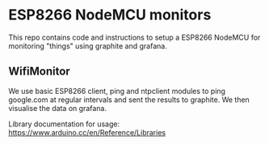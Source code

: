 # ESP8266 NodeMCU monitors

This repo contains code and instructions to setup a ESP8266 NodeMCU for monitoring "things" using graphite and grafana.

## WifiMonitor

We use basic ESP8266 client, ping and ntpclient modules to ping google.com at regular intervals and sent the results to graphite. We then visualise the data on grafana.

Library documentation for usage: https://www.arduino.cc/en/Reference/Libraries